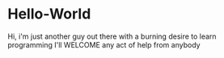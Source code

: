 # Hello-World

Hi, i'm just another guy out there with a burning desire to learn programming
I'll WELCOME any act of help from anybody
